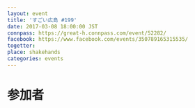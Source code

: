 ```yaml
---
layout: event
title: 'すごい広島 #199'
date: 2017-03-08 18:00:00 JST
connpass: https://great-h.connpass.com/event/52282/
facebook: https://www.facebook.com/events/350789165315535/
togetter: 
place: shakehands
categories: events
---
```


# 参加者
